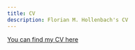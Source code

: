 ```yaml
---
title: CV
description: Florian M. Hollenbach's CV
---
```



[You can find my CV here](papers/HOLLENBACH-2018-CV.pdf)

